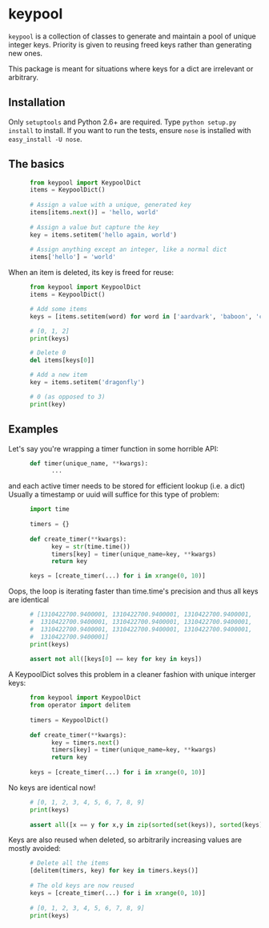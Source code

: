 # keypool

`keypool` is a collection of classes to generate and maintain a pool of unique integer keys. Priority is given to reusing
freed keys rather than generating new ones.

This package is meant for situations where keys for a dict are irrelevant or
arbitrary.

## Installation

Only `setuptools` and Python 2.6+ are required. Type `python setup.py install` to install. 
If you want to run the tests, ensure `nose` is installed with `easy_install -U nose`.

## The basics
```python
      from keypool import KeypoolDict
      items = KeypoolDict()
      
      # Assign a value with a unique, generated key
      items[items.next()] = 'hello, world'
      
      # Assign a value but capture the key
      key = items.setitem('hello again, world')
      
      # Assign anything except an integer, like a normal dict
      items['hello'] = 'world'
```

When an item is deleted, its key is freed for reuse:

```python
      from keypool import KeypoolDict
      items = KeypoolDict()

      # Add some items
      keys = [items.setitem(word) for word in ['aardvark', 'baboon', 'crocodile']]

      # [0, 1, 2]
      print(keys)

      # Delete 0
      del items[keys[0]]

      # Add a new item
      key = items.setitem('dragonfly')

      # 0 (as opposed to 3)
      print(key)             
```

## Examples

Let's say you're wrapping a timer function in some horrible API:

```python
      def timer(unique_name, **kwargs):
            ...
```
            
and each active timer needs to be stored for efficient lookup (i.e. a dict)
Usually a timestamp or uuid will suffice for this type of problem:

```python
      import time
      
      timers = {}
      
      def create_timer(**kwargs):                  
            key = str(time.time())
            timers[key] = timer(unique_name=key, **kwargs)
            return key

      keys = [create_timer(...) for i in xrange(0, 10)]
```

Oops, the loop is iterating faster than time.time's precision and
thus all keys are identical

```python      
      # [1310422700.9400001, 1310422700.9400001, 1310422700.9400001, 
      #  1310422700.9400001, 1310422700.9400001, 1310422700.9400001, 
      #  1310422700.9400001, 1310422700.9400001, 1310422700.9400001, 
      #  1310422700.9400001]
      print(keys)
      
      assert not all([keys[0] == key for key in keys])        
```
            
A KeypoolDict solves this problem in a cleaner fashion with unique interger keys:

```python
      from keypool import KeypoolDict
      from operator import delitem
      
      timers = KeypoolDict()
      
      def create_timer(**kwargs):
            key = timers.next()
            timers[key] = timer(unique_name=key, **kwargs)
            return key
      
      keys = [create_timer(...) for i in xrange(0, 10)]
```

No keys are identical now!

```python     
      # [0, 1, 2, 3, 4, 5, 6, 7, 8, 9]
      print(keys)      
      
      assert all([x == y for x,y in zip(sorted(set(keys)), sorted(keys))])
```

Keys are also reused when deleted, so arbitrarily increasing values are mostly avoided:

```python
      # Delete all the items
      [delitem(timers, key) for key in timers.keys()]
      
      # The old keys are now reused      
      keys = [create_timer(...) for i in xrange(0, 10)]
      
      # [0, 1, 2, 3, 4, 5, 6, 7, 8, 9]
      print(keys)      
```